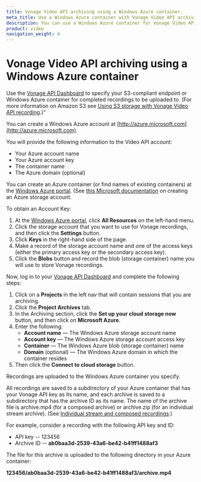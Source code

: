 ```yaml
---
title: Vonage Video API archiving using a Windows Azure container.
meta_title: Use a Windows Azure container with Vonage Video API archiving.
description: You can use a Windows Azure container for Vonage Video API archiving.
product: video
navigation_weight: 4
---
```


# Vonage Video API archiving using a Windows Azure container

Use the [Vonage API Dashboard](https://identity.nexmo.com/login?icid=nexmocustomer_api-developer-adp_nexmodashbdsigin_nav) to specify your S3-compliant endpoint or Windows Azure container for completed recordings to be uploaded to. (For more information on Amazon S3 see [Using S3 storage with Vonage Video API recording](/video/guides/using-s3).)"

You can create a Windows Azure account at [http://azure.microsoft.com](http://azure.microsoft.com).

You will provide the following information to the Video API account:

* Your Azure account name
* Your Azure account key
* The container name
* The Azure domain (optional)

You can create an Azure container (or find names of existing containers) at the [Windows Azure portal](https://portal.azure.com). (See [this Microsoft documentation](http://azure.microsoft.com/en-us/documentation/articles/storage-create-storage-account) on creating an Azure storage account.

To obtain an Account Key:

1. At the [Windows Azure portal](https://portal.azure.com), click **All Resources** on the left-hand menu.
2. Click the storage account that you want to use for Vonage recordings, and then click the **Settings** button.
3. Click **Keys** in the right-hand side of the page.
4. Make a record of the storage account name and one of the access keys (either the primary access key or the secondary access key).
5. Click the **Blobs** button and record the blob (storage container) name you will use to store Vonage recordings.

Now, log in to your [Vonage API Dashboard](https://identity.nexmo.com/login?icid=nexmocustomer_api-developer-adp_nexmodashbdsigin_nav) and complete the following steps:

1. Click on a **Projects** in the left nav that will contain sessions that you are archiving.
2. Click the **Project Archives** tab.
3. In the Archiving section, click the **Set up your cloud storage now** button, and then click on **Microsoft Azure**.
4. Enter the following:
    * **Account name** — The Windows Azure storage account name
    * **Account key** — The Windows Azure storage account access key
    * **Container** — The Windows Azure blob (storage container) name
    * **Domain** (optional) — The Windows Azure domain in which the container resides
5. Then click the **Connect to cloud storage** button.

<!-- **Note:** You can also set an archive upload target using the [Vonage Video REST API](/developer/rest/#setting-an-amazon-s3-or-windows-azure-archiving-upload-target). -->

<!-- OPT-TODO: Add a link to the video API reference  -->

Recordings are uploaded to the Windows Azure container you specify.

All recordings are saved to a subdirectory of your Azure container that has your Vonage API key as its name, and each archive is saved to a subdirectory that has the archive ID as its name. The name of the archive file is archive.mp4 (for a composed archive) or archive.zip (for an individual stream archive). (See [Individual stream and composed recordings](/video/guides/archiving#individual-stream-and-composed-recordings).)

For example, consider a recording with the following API key and ID:

* API key -- 123456
* Archive ID -- **ab0baa3d-2539-43a6-be42-b41ff1488af3**

The file for this archive is uploaded to the following directory in your Azure container:

**123456/ab0baa3d-2539-43a6-be42-b41ff1488af3/archive.mp4**